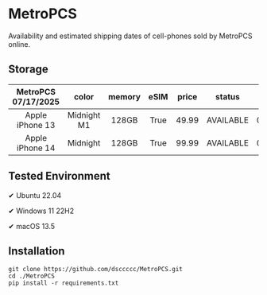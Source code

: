 # MetroPCS
Availability and estimated shipping dates of cell-phones sold by MetroPCS online.
## Storage
|MetroPCS 07/17/2025|color|memory|eSIM|price|status|shipping from|shipping to|
|:--:|:--:|:--:|:--:|:--:|:--:|:--:|:--:|
|Apple iPhone 13|Midnight M1|128GB|True|49.99|AVAILABLE|07/16/2025|07/21/2025|
|Apple iPhone 14|Midnight|128GB|True|99.99|AVAILABLE|07/16/2025|07/21/2025|

## Tested Environment
✔ Ubuntu 22.04

✔ Windows 11 22H2

✔ macOS 13.5
## Installation
```
git clone https://github.com/dsccccc/MetroPCS.git
cd ./MetroPCS
pip install -r requirements.txt
```
